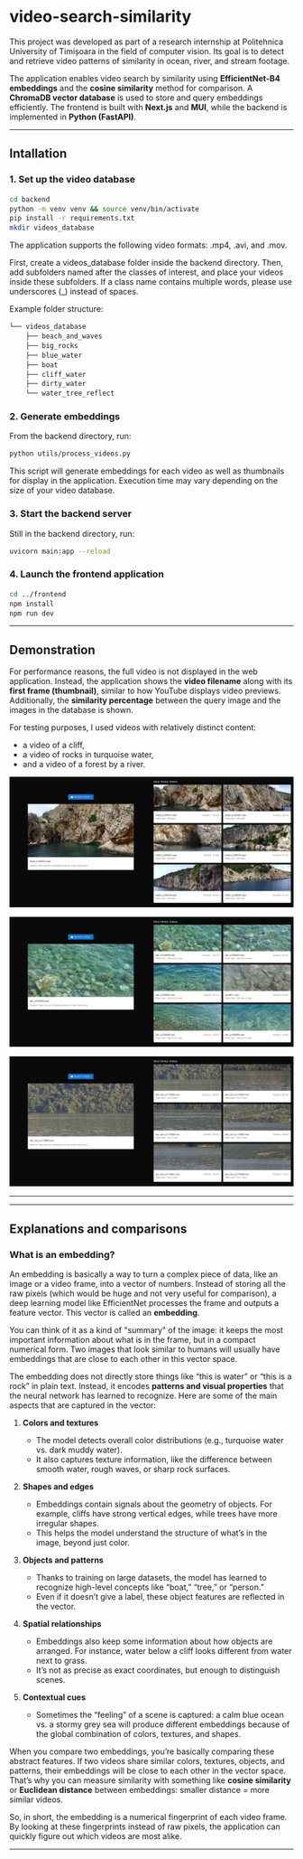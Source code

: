 # **video-search-similarity**

This project was developed as part of a research internship at Politehnica University of Timișoara in the field of computer vision.
Its goal is to detect and retrieve video patterns of similarity in ocean, river, and stream footage.

The application enables video search by similarity using **EfficientNet-B4 embeddings** and the **cosine similarity** method for comparison.
A **ChromaDB vector database** is used to store and query embeddings efficiently.
The frontend is built with **Next.js** and **MUI**, while the backend is implemented in **Python (FastAPI)**.

---

## Intallation

### 1. Set up the video database
```bash
cd backend
python -m venv venv && source venv/bin/activate
pip install -r requirements.txt
mkdir videos_database
```

The application supports the following video formats: .mp4, .avi, and .mov.

First, create a videos_database folder inside the backend directory.
Then, add subfolders named after the classes of interest, and place your videos inside these subfolders.
If a class name contains multiple words, please use underscores (_) instead of spaces.

Example folder structure:

```bash
└── videos_database
    ├── beach_and_waves
    ├── big_rocks
    ├── blue_water
    ├── boat
    ├── cliff_water
    ├── dirty_water
    └── water_tree_reflect
```

### 2. Generate embeddings

From the backend directory, run:

```bash
python utils/process_videos.py
```

This script will generate embeddings for each video as well as thumbnails for display in the application.
Execution time may vary depending on the size of your video database.

### 3. Start the backend server

Still in the backend directory, run:

```bash
uvicorn main:app --reload
```

### 4. Launch the frontend application

```bash
cd ../frontend
npm install
npm run dev
```

---

## Demonstration

For performance reasons, the full video is not displayed in the web application.
Instead, the application shows the **video filename** along with its **first frame (thumbnail)**, similar to how YouTube displays video previews.
Additionally, the **similarity percentage** between the query image and the images in the database is shown.

For testing purposes, I used videos with relatively distinct content:
- a video of a cliff,
- a video of rocks in turquoise water,
- and a video of a forest by a river.

![First test](public/test1.png)

![Second test](public/test2.png)

![Third test](public/test3.png)

---
---

## **Explanations and comparisons**

### What is an embedding?

An embedding is basically a way to turn a complex piece of data, like an image or a video frame, into a vector of numbers.
Instead of storing all the raw pixels (which would be huge and not very useful for comparison), a deep learning model like EfficientNet processes the frame and outputs a feature vector. This vector is called an **embedding**.

You can think of it as a kind of "summary" of the image: it keeps the most important information about what is in the frame, but in a compact numerical form. Two images that look similar to humans will usually have embeddings that are close to each other in this vector space.

The embedding does not directly store things like “this is water” or “this is a rock” in plain text. Instead, it encodes **patterns and visual properties** that the neural network has learned to recognize. Here are some of the main aspects that are captured in the vector:

1. **Colors and textures**
   - The model detects overall color distributions (e.g., turquoise water vs. dark muddy water).
   - It also captures texture information, like the difference between smooth water, rough waves, or sharp rock surfaces.

2. **Shapes and edges**
   - Embeddings contain signals about the geometry of objects. For example, cliffs have strong vertical edges, while trees have more irregular shapes.
   - This helps the model understand the structure of what’s in the image, beyond just color.

3. **Objects and patterns**
   - Thanks to training on large datasets, the model has learned to recognize high-level concepts like “boat,” “tree,” or “person.”
   - Even if it doesn’t give a label, these object features are reflected in the vector.

4. **Spatial relationships**
   - Embeddings also keep some information about how objects are arranged. For instance, water below a cliff looks different from water next to grass.
   - It’s not as precise as exact coordinates, but enough to distinguish scenes.

5. **Contextual cues**
   - Sometimes the “feeling” of a scene is captured: a calm blue ocean vs. a stormy grey sea will produce different embeddings because of the global combination of colors, textures, and shapes.

When you compare two embeddings, you’re basically comparing these abstract features.
If two videos share similar colors, textures, objects, and patterns, their embeddings will be close to each other in the vector space.
That’s why you can measure similarity with something like **cosine similarity** or **Euclidean distance** between embeddings: smaller distance = more similar videos.

So, in short, the embedding is a numerical fingerprint of each video frame. By looking at these fingerprints instead of raw pixels, the application can quickly figure out which videos are most alike.

---
